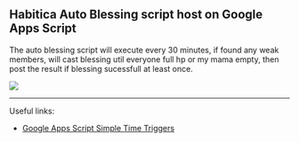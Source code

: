 ## Habitica Auto Blessing script host on Google Apps Script

The auto blessing script will execute every 30 minutes, if found any weak members, will cast blessing util everyone full hp or my mama empty, then post the result if blessing sucessfull at least once.

![](https://i.imgur.com/CD9NFUV.png)

----

Useful links:

- [Google Apps Script Simple Time Triggers](https://www.youtube.com/watch?v=MiWfaCNRzsA)
 
